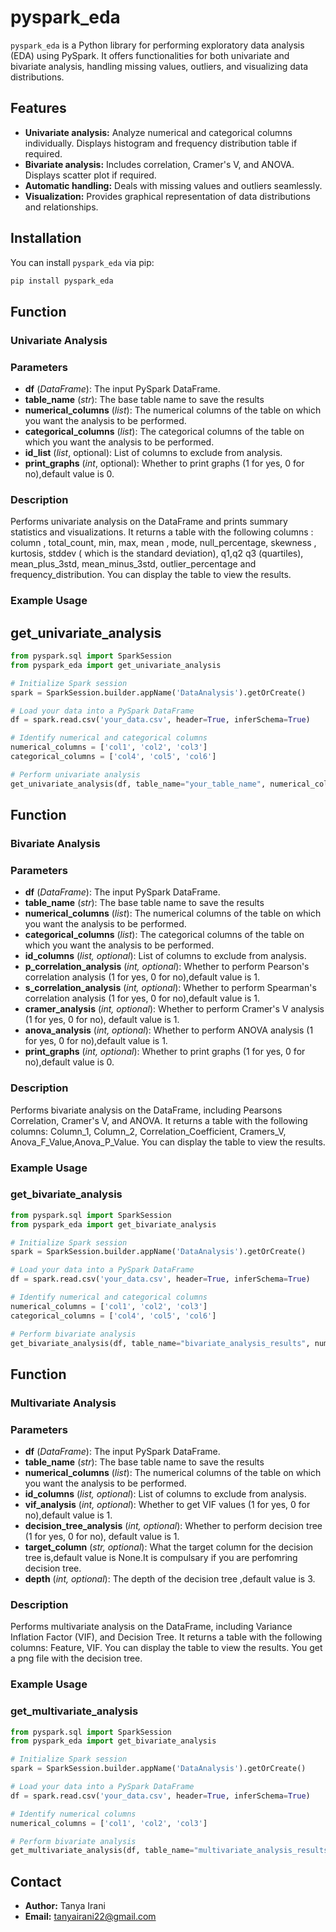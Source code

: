 # pyspark_eda

`pyspark_eda` is a Python library for performing exploratory data analysis (EDA) using PySpark. It offers functionalities for both univariate and bivariate analysis, handling missing values, outliers, and visualizing data distributions.

## Features

- **Univariate analysis:** Analyze numerical and categorical columns individually. Displays histogram and frequency distribution table if required.
- **Bivariate analysis:** Includes correlation, Cramer's V, and ANOVA. Displays scatter plot if required. 
- **Automatic handling:** Deals with missing values and outliers seamlessly.
- **Visualization:** Provides graphical representation of data distributions and relationships.

## Installation
You can install `pyspark_eda` via pip:

```bash
pip install pyspark_eda
```
## Function
### Univariate Analysis 
### Parameters
- **df** (*DataFrame*): The input PySpark DataFrame.
- **table_name** (*str*): The base table name to save the results
- **numerical_columns** (*list*): The numerical columns of the table on which you want the analysis to be performed.
- **categorical_columns** (*list*): The categorical columns of the table on which you want the analysis to be performed.
- **id_list** (*list*, optional): List of columns to exclude from analysis.
- **print_graphs** (*int*, optional): Whether to print graphs (1 for yes, 0 for no),default value is 0.

### Description
Performs univariate analysis on the DataFrame and prints summary statistics and visualizations.
It returns a table with the following columns : column , total_count, min, max, mean , mode, null_percentage, skewness , kurtosis, stddev ( which is the standard deviation), q1,q2 q3 (quartiles), mean_plus_3std, mean_minus_3std, outlier_percentage and frequency_distribution.
You can display the table to view the results.

### Example Usage
## get_univariate_analysis
```python
from pyspark.sql import SparkSession
from pyspark_eda import get_univariate_analysis

# Initialize Spark session
spark = SparkSession.builder.appName('DataAnalysis').getOrCreate()

# Load your data into a PySpark DataFrame
df = spark.read.csv('your_data.csv', header=True, inferSchema=True)

# Identify numerical and categorical columns
numerical_columns = ['col1', 'col2', 'col3']
categorical_columns = ['col4', 'col5', 'col6']

# Perform univariate analysis
get_univariate_analysis(df, table_name="your_table_name", numerical_columns=numerical_columns, categorical_columns=categorical_columns, id_list=['id_column'], print_graphs=1)
```

## Function
### Bivariate Analysis
### Parameters
- **df** (*DataFrame*): The input PySpark DataFrame.
- **table_name** (*str*): The base table name to save the results
- **numerical_columns** (*list*): The numerical columns of the table on which you want the analysis to be performed.
- **categorical_columns** (*list*): The categorical columns of the table on which you want the analysis to be performed.
- **id_columns** (*list, optional*): List of columns to exclude from analysis.
- **p_correlation_analysis** (*int, optional*): Whether to perform Pearson's correlation analysis (1 for yes, 0 for no),default value is 1.
- **s_correlation_analysis** (*int, optional*): Whether to perform Spearman's correlation analysis (1 for yes, 0 for no),default value is 1.
- **cramer_analysis** (*int, optional*): Whether to perform Cramer's V analysis (1 for yes, 0 for no), default value is 1.
- **anova_analysis** (*int, optional*): Whether to perform ANOVA analysis (1 for yes, 0 for no),default value is 1.
- **print_graphs** (*int, optional*): Whether to print graphs (1 for yes, 0 for no),default value is 0.

### Description
Performs bivariate analysis on the DataFrame, including Pearsons Correlation, Cramer's V, and ANOVA.
It returns a table with the following columns: Column_1, Column_2, Correlation_Coefficient, Cramers_V, Anova_F_Value,Anova_P_Value.
You can display the table to view the results.

### Example Usage 
### get_bivariate_analysis
```python
from pyspark.sql import SparkSession
from pyspark_eda import get_bivariate_analysis

# Initialize Spark session
spark = SparkSession.builder.appName('DataAnalysis').getOrCreate()

# Load your data into a PySpark DataFrame
df = spark.read.csv('your_data.csv', header=True, inferSchema=True)

# Identify numerical and categorical columns
numerical_columns = ['col1', 'col2', 'col3']
categorical_columns = ['col4', 'col5', 'col6']

# Perform bivariate analysis
get_bivariate_analysis(df, table_name="bivariate_analysis_results", numerical_columns=numerical_columns, categorical_columns=categorical_columns, id_columns=['id_column'], p_correlation_analysis=1,s_correlation_analysis=1, cramer_analysis=1, anova_analysis=1, print_graphs=0)
```

## Function
### Multivariate Analysis
### Parameters
- **df** (*DataFrame*): The input PySpark DataFrame.
- **table_name** (*str*): The base table name to save the results
- **numerical_columns** (*list*): The numerical columns of the table on which you want the analysis to be performed.
- **id_columns** (*list, optional*): List of columns to exclude from analysis.
- **vif_analysis** (*int, optional*): Whether to get VIF values (1 for yes, 0 for no),default value is 1.
- **decision_tree_analysis** (*int, optional*): Whether to perform decision tree (1 for yes, 0 for no), default value is 1.
- **target_column** (*str, optional*): What the target column for the decision tree is,default value is None.It is compulsary if you are perfomring decision tree.
- **depth** (*int, optional*): The depth of the decision tree ,default value is 3.

### Description
Performs multivariate analysis on the DataFrame, including Variance Inflation Factor (VIF), and Decision Tree.
It returns a table with the following columns: Feature, VIF. You can display the table to view the results. 
You get a png file with the decision tree. 

### Example Usage 
### get_multivariate_analysis
```python
from pyspark.sql import SparkSession
from pyspark_eda import get_bivariate_analysis

# Initialize Spark session
spark = SparkSession.builder.appName('DataAnalysis').getOrCreate()

# Load your data into a PySpark DataFrame
df = spark.read.csv('your_data.csv', header=True, inferSchema=True)

# Identify numerical columns
numerical_columns = ['col1', 'col2', 'col3']

# Perform bivariate analysis
get_multivariate_analysis(df, table_name="multivariate_analysis_results", numerical_columns=numerical_columns, id_columns=['id_column'], vif_analysis=1, decision_tree_analysis=1, target_column="target_column_name", depth=3)
```

## Contact
- **Author:** Tanya Irani
- **Email:** tanyairani22@gmail.com